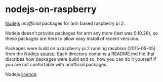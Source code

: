 # nodejs-on-raspberry
[Nodejs](http://nodejs.org) *unofficial* packages for arm based raspberry pi 2.

Nodejs doesn't provide packages for arm any more (last was 0.10.28), so these packages are here
to allow easy install of recent versions.

Packages were build on a raspberry pi 2 running raspbian (2015-05-05) from the Nodejs
[source](https://nodejs.org/dist/). Each directory contains a README.md
file that discribes how packages were build and so, how you can do it yourself
if you are not confortable with unofficial packages. 

Nodejs [licence](https://github.com/nodejs/node/blob/master/LICENSE).
